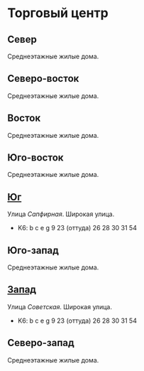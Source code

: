 # Торговый центр

## Север

Среднеэтажные жилые дома.

## Северо-восток

Среднеэтажные жилые дома.

## Восток

Среднеэтажные жилые дома.

## Юго-восток

Среднеэтажные жилые дома.

## [Юг](./600090.md)

Улица *Сапфирная*.
Широкая улица.

* K6:   b   c   e   g
        9   23 (оттуда) 26  28  30  31  54

## Юго-запад

Среднеэтажные жилые дома.

## [Запад](./596080.md)

Улица *Советская*.
Широкая улица.

* K6:   b   c   e   g
        9   23 (оттуда) 26  28  30  31  54

## Северо-запад

Среднеэтажные жилые дома.
